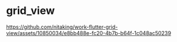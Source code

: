 # grid_view

https://github.com/nitaking/work-flutter-grid-view/assets/10850034/e8bb488e-fc20-4b7b-b64f-1c048ac50239
